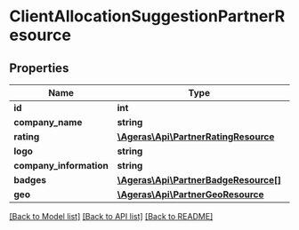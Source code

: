 # ClientAllocationSuggestionPartnerResource

## Properties
Name | Type | Description | Notes
------------ | ------------- | ------------- | -------------
**id** | **int** |  | [optional] 
**company_name** | **string** |  | [optional] 
**rating** | [**\Ageras\Api\PartnerRatingResource**](PartnerRatingResource.md) |  | [optional] 
**logo** | **string** |  | [optional] 
**company_information** | **string** |  | [optional] 
**badges** | [**\Ageras\Api\PartnerBadgeResource[]**](PartnerBadgeResource.md) |  | [optional] 
**geo** | [**\Ageras\Api\PartnerGeoResource**](PartnerGeoResource.md) |  | [optional] 

[[Back to Model list]](../README.md#documentation-for-models) [[Back to API list]](../README.md#documentation-for-api-endpoints) [[Back to README]](../README.md)


